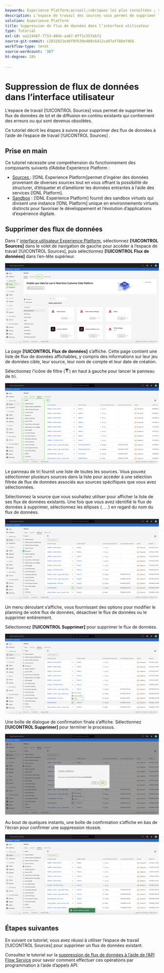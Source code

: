 ```yaml
---
keywords: Experience Platform;accueil;rubriques les plus consultées ; supprimer des flux de données
description: L’espace de travail des sources vous permet de supprimer les flux de données par lots et en flux continu existants qui contiennent des erreurs ou qui sont devenus obsolètes.
solution: Experience Platform
title: Suppression de flux de données dans l’interface utilisateur
type: Tutorial
exl-id: aa224467-7733-40de-aab7-0ff1c557abf2
source-git-commit: c2832821ea6f9f630e480c6412ca07af788efd66
workflow-type: tm+mt
source-wordcount: '367'
ht-degree: 18%

---
```


# Suppression de flux de données dans l’interface utilisateur

L’espace de travail [!UICONTROL Sources] vous permet de supprimer les flux de données de lot et de diffusion en continu existants qui contiennent des erreurs ou qui sont devenus obsolètes.

Ce tutoriel décrit les étapes à suivre pour supprimer des flux de données à l’aide de l’espace de travail [!UICONTROL Sources] .

## Prise en main

Ce tutoriel nécessite une compréhension du fonctionnement des composants suivants d’Adobe Experience Platform :

- [Sources ](../../home.md): [!DNL Experience Platform]permet d’ingérer des données provenant de diverses sources tout en vous offrant la possibilité de structurer, d’étiqueter et d’améliorer les données entrantes à l’aide des services [!DNL Platform].
- [Sandbox](../../../sandboxes/home.md) : [!DNL Experience Platform] fournit des sandbox virtuels qui divisent une instance [!DNL Platform] unique en environnements virtuels distincts pour favoriser le développement et l’évolution d’applications d’expérience digitale.

## Supprimer des flux de données

Dans l’ [ interface utilisateur Experience Platform](https://platform.adobe.com), sélectionnez **[!UICONTROL Sources]** dans le volet de navigation de gauche pour accéder à l’espace de travail [!UICONTROL Sources], puis sélectionnez **[!UICONTROL Flux de données]** dans l’en-tête supérieur.

![catalogue](../../images/tutorials/delete/catalog.png)

La page **[!UICONTROL Flux de données]** s’affiche. Cette page contient une liste de flux de données affichables, y compris des informations sur leur jeu de données cible, leur source, leur nom de compte et leur date de création.

Sélectionnez l’icône de filtre (![filter-icon](/help/images/icons/filter.png)) en haut à gauche pour lancer le panneau de tri.

![dataflows](../../images/tutorials/delete/dataflows.png)

Le panneau de tri fournit une liste de toutes les sources. Vous pouvez sélectionner plusieurs sources dans la liste pour accéder à une sélection filtrée de flux de données associés aux sources spécifiques que vous avez sélectionnées.

Sélectionnez la source que vous souhaitez utiliser pour afficher la liste de ses flux de données existants. Une fois que vous avez identifié le flux de données à supprimer, sélectionnez les ellipses (`...`) en regard du nom du flux de données.

![dataflows-filter](../../images/tutorials/delete/dataflows-filter.png)

Un menu déroulant s’affiche, vous fournissant des options pour modifier le planning de votre flux de données, désactiver le flux de données ou le supprimer entièrement.

Sélectionnez **[!UICONTROL Supprimer]** pour supprimer le flux de données.

![delete](../../images/tutorials/delete/delete.png)

Une boîte de dialogue de confirmation finale s’affiche. Sélectionnez **[!UICONTROL Supprimer]** pour terminer le processus.

![confirm](../../images/tutorials/delete/confirm.png)

Au bout de quelques instants, une boîte de confirmation s’affiche en bas de l’écran pour confirmer une suppression réussie.

![confirmé](../../images/tutorials/delete/confirmed.png)

## Étapes suivantes

En suivant ce tutoriel, vous avez réussi à utiliser l’espace de travail [!UICONTROL Sources] pour supprimer un flux de données existant.

Consultez le tutoriel sur la [suppression de flux de données à l’aide de l’API Flow Service](../../tutorials/api/delete-dataflows.md) pour savoir comment effectuer ces opérations par programmation à l’aide d’appels API.
